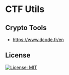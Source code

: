 # CTF Utils

## Crypto Tools

* https://www.dcode.fr/en

## License

[![License: MIT](https://img.shields.io/badge/License-MIT-blue.svg)](https://opensource.org/licenses/MIT) 

